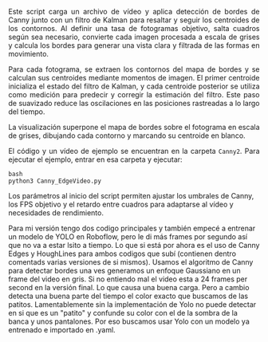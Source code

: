 
<p style="text-align: justify;">Este script carga un archivo de vídeo y aplica detección de bordes de Canny junto con un filtro de Kalman para resaltar y seguir los centroides de los contornos. Al definir una tasa de fotogramas objetivo, salta cuadros según sea necesario, convierte cada imagen procesada a escala de grises y calcula los bordes para generar una vista clara y filtrada de las formas en movimiento.</p>

<p style="text-align: justify;">Para cada fotograma, se extraen los contornos del mapa de bordes y se calculan sus centroides mediante momentos de imagen. El primer centroide inicializa el estado del filtro de Kalman, y cada centroide posterior se utiliza como medición para predecir y corregir la estimación del filtro. Este paso de suavizado reduce las oscilaciones en las posiciones rastreadas a lo largo del tiempo.</p>

<p style="text-align: justify;">La visualización superpone el mapa de bordes sobre el fotograma en escala de grises, dibujando cada contorno y marcando su centroide en blanco.</p>

<p style="text-align: justify;">El código y un vídeo de ejemplo se encuentran en la carpeta <code>Canny2</code>. Para ejecutar el ejemplo, entrar en esa carpeta y ejecutar:<br><pre><code>bash  
python3 Canny_EdgeVideo.py  
</code></pre>Los parámetros al inicio del script permiten ajustar los umbrales de Canny, los FPS objetivo y el retardo entre cuadros para adaptarse al vídeo y necesidades de rendimiento.</p>


Para mi versión tengo dos codigo principales y también empecé a entrenar un modelo de YOLO en Roboflow, pero le di más frames por segundo así que no va a estar lsito a tiempo. Lo que si está por ahora es el uso de Canny Edges y HoughLines para ambos codigos que subí (contienen dentro comentads varias versiones de si mismos). Usamos el algoritmo de Canny para detectar bordes una ves generamos un enfoque Gaussiano en un frame del video en gris. Si no entiendo mal el video esta a 24 frames per second en la versión final. Lo que causa una buena carga. Pero a cambio detecta una buena parte del tiempo el color exacto que buscamos de las patitos. Lamentablemente sin la implementación de Yolo no puede detectar en si que es un "patito" y confunde su color con el de la sombra de la banca y unos pantalones. Por eso buscamos usar Yolo con un modelo ya entrenado e importado en .yaml.
